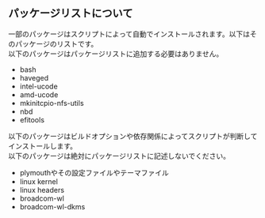## パッケージリストについて

一部のパッケージはスクリプトによって自動でインストールされます。以下はそのパッケージのリストです。  
以下のパッケージはパッケージリストに追加する必要はありません。

- bash
- haveged
- intel-ucode
- amd-ucode
- mkinitcpio-nfs-utils
- nbd
- efitools

以下のパッケージはビルドオプションや依存関係によってスクリプトが判断してインストールします。  
以下のパッケージは絶対にパッケージリストに記述しないでください。

- plymouthやその設定ファイルやテーマファイル
- linux kernel
- linux headers
- broadcom-wl
- broadcom-wl-dkms